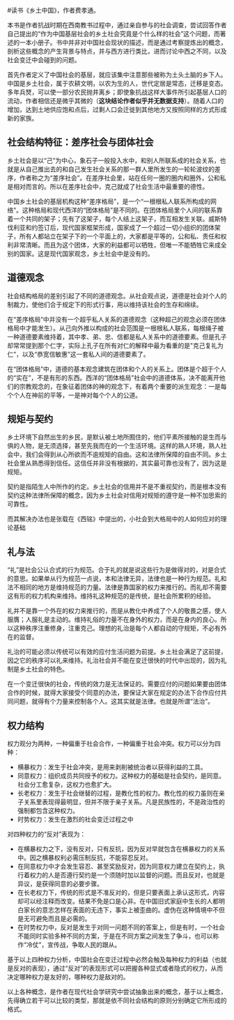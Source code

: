 \#读书《乡土中国》，作者费孝通。

本书是作者抗战时期在西南教书过程中，通过亲自参与的社会调查，尝试回答作者自己提出的“作为中国基层社会的乡土社会究竟是个什么样的社会”这个问题，而著述的一本小册子。书中并非对中国社会现状的描述，而是通过考察提炼出的概念，剖析这些概念的产生背景与特点，并与西方进行类比，进而讨论中西之不同，以及社会变迁中会碰到的问题。

首先作者定义了中国社会的基层，就应该集中注意那些被称为土头土脑的乡下人。中国是乡土社会，属于农耕文明，以农为生的人，世代定居是常态，迁移是变态。多年兵燹，可以使一部分农民抛井离乡；即使象抗战这样大事件所引起基层人口的流动，作者相信还是微乎其微的（**这块结论作者似乎并无数据支持**）。随着人口的增加，达到土地供应饱和点后，过剩人口会迁徙到其他地方又按照同样的方式形成新的家族。

## 社会结构特征：差序社会与团体社会
乡土社会是以“己”为中心，象石子一般投入水中，和别人所联系成的社会关系，也就是从自己推出去的和自己发生社会关系的那一群人里所发生的一轮轮波纹的差序，作者称之为“差序社会”。在差序社会里，站在任何一圈的圈内和圈外，公和私是相对而言的。所以在差序社会中，克己就成了社会生活中最重要的德性。

中国乡土社会的基层机构这种“差序格局”，是一个“一根根私人联系所构成的网络”。这种格局和现代西洋的“团体格局”是不同的。在团体格局里个人间的联系靠着一个共同的架子；先有了这架子，每个人结上这架子，而互相发生关联。威斯特伐利亚和约签订后，现代国家框架形成，国家成了一个超过一切小组织的团体架子，所有人都站立在架子下的一个平面上的，大家都是平等的，公和私、责任和权利非常清晰。而且为这个团体，大家的利益都可以牺牲，但唯一不能牺牲它来成全别的国家。这是现代国家观念，乡土社会中是没有的。

## 道德观念
社会结构格局的差别引起了不同的道德观念。从社会观点说，道德是社会对个人的制裁力，使他们合于规定下的形式行事，用以维持该社会的生存和绵续。

在“差序格局”中并没有一个超乎私人关系的道德观念（这种超己的观念必须在团体格局中才能发生）。从己向外推以构成的社会范围是一根根私人联系，每根绳子被一种道德要素维持着，其中孝、弟、忠、信都是私人关系中的道德要素。但是孔子却常常提到那个仁字，实际上孔子在所有对仁的解释中最为看重的是"克己复礼为仁”，以及“恭宽信敏惠”这一套私人间的道德要素了。

在“团体格局”中，道德的基本观念建筑在团体和个人的关系上。团体是个超于个人的“实在”，不是有形的东西。西洋的“团体格局”社会中的道德体系，决不能离开他们的宗教观念的，在象征着团体的神的观念下，有着两个重要的派生观念：一是每个个人在神前的平等，一是神对每个个人的公道。

## 规矩与契约
乡土环境下自然出生的乡民，是默认被土地所囿住的，他们平素所接触的是生而与俱的人物，是无须选择，甚至先我而在的一个生活环境。这样的熟人环境，熟人社会中，我们会得到从心所欲而不逾规矩的自由。这和法律所保障的自由不同。乡土社会里从熟悉得到信任。这信任并非没有根据的，其实最可靠也没有了，因为这是规矩。

契约是指陌生人中所作的约定。乡土社会的信用并不是不重视契约，而是根本没有契约这种法律所保障的概念，因为乡土社会对信用对规矩的遵守是一种不加思索的可靠性。

而其解决办法也是张载在《西铭》中提出的，小社会到大格局中的人如何应对的理论基础

## 礼与法
“礼”是社会公认合式的行为规范。合于礼的就是说这些行为是做得对的，对是合式的意思。如果单从行为规范一点说，本和法律无异，法律也是一种行为规范。礼和法不相同的地方是维持规范的力量。法律是靠国家的权力来推行的。而礼却不需要这有形的权力机构来维持。维持礼这种规范的是传统，是社会所累积的经验。

礼并不是靠一个外在的权力来推行的，而是从教化中养成了个人的敬畏之感，使人服膺；人服礼是主动的。维持礼俗的力量不在身外的权力，而是在身内的良心。所以这种秩序注重修身，注重克己。理想的礼治是每个人都自动的守规矩，不必有外在的监督。

礼治的可能必须以传统可以有效的应付生活问题为前提。乡土社会满足了这前提，因之它的秩序可以礼来维持。礼治社会并不能在变迁很快的时代中出现的，因为礼制是乡土社会的特色。

在一个变迁很快的社会，传统的效力是无法保证的。需要应付的问题如果要由团体合作的时候，就得大家接受个同意的办法，要保证大家在规定的办法下合作应付共同问题，就得有个力量来控制各个人。这其实就是法律。也就是所谓“法治”。

## 权力结构
权力观分为两种，一种偏重于社会合作，一种偏重于社会冲突。权力可以分为四种：
 - 横暴权力：发生于社会冲突，是用来剥削被统治者以获得利益的工具。
 - 同意权力：组织成员共同授予的权力。这种权力的基础是社会契约，是同意。社会分工愈复杂，这权力也愈扩大。
 - 长老权力：发生于社会继替的过程，是教化性的权力。教化性的权力虽则在亲子关系里表现得最明显，但并不限于亲子关系。凡是民族性的，不是政治性的强制都包含这种权力。
 - 时势权力：发生在激烈的社会变迁过程之中

对四种权力的“反对”表现为：
 - 在横暴权力之下，没有反对，只有反抗，因为反对早就包含在横暴权力的关系中。因之横暴权利必需压制反抗，不能容忍反对。
 - 在同意权力中才会发生容忍、甚至奖励反对，因为同意权力建立在契约上，执行着权力的人是否遵行契约是一个须随时加以监督的问题。而且反对，也就是异议，是获得同意的必要步骤。
 - 在长老权力下，传统的形式是不准反对的，但是只要表面上承认这形式，内容却可以经注释而改变。结果不免是口是心非。在中国旧式家庭中生长的人都明白家长的意志怎样在表面的无违下，事实上被歪曲的。虚伪在这种情境中不但是无可避免而且是必需的。
 - 在时势权力中，反对是发生于对同一问题不同的答案上，但是有时，一个社会不能同时实验多种不同的方案，于是在不同方案之间发生了争斗，也可以称作“冷仗”，宣传战，争取人民的跟从。

基于以上四种权力分析，中国社会在变迁过程中必然会触及每种权力的利益（也就是反对的表现），通过“反对”的表现形式可以把握各种显式或者隐式的权力，从而决定哪种权力是友好的，哪种权力是敌对的。

以上各种概念，是作者在现代社会学研究中尝试抽象出来的概念，基于以上概念，先得确立若干可以比较的类型，那就是依不同社会结构的原则分别确定它所形成的格式。
